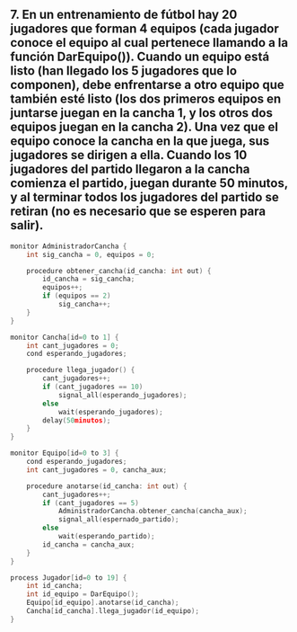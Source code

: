 ## 7. En un entrenamiento de fútbol hay 20 jugadores que forman 4 equipos (cada jugador conoce el equipo al cual pertenece llamando a la función DarEquipo()). Cuando un equipo está listo (han llegado los 5 jugadores que lo componen), debe enfrentarse a otro equipo que también esté listo (los dos primeros equipos en juntarse juegan en la cancha 1, y los otros dos equipos juegan en la cancha 2). Una vez que el equipo conoce la cancha en la que juega, sus jugadores se dirigen a ella. Cuando los 10 jugadores del partido llegaron a la cancha comienza el partido, juegan durante 50 minutos, y al terminar todos los jugadores del partido se retiran (no es necesario que se esperen para salir).

```cpp
monitor AdministradorCancha {
    int sig_cancha = 0, equipos = 0;

    procedure obtener_cancha(id_cancha: int out) {
        id_cancha = sig_cancha;
        equipos++;
        if (equipos == 2)
            sig_cancha++;
    }
}

monitor Cancha[id=0 to 1] {
    int cant_jugadores = 0;
    cond esperando_jugadores;

    procedure llega_jugador() {
        cant_jugadores++;
        if (cant_jugadores == 10)
            signal_all(esperando_jugadores);
        else
            wait(esperando_jugadores);
        delay(50minutos);
    }
}

monitor Equipo[id=0 to 3] {
    cond esperando_jugadores;
    int cant_jugadores = 0, cancha_aux;

    procedure anotarse(id_cancha: int out) {
        cant_jugadores++;
        if (cant_jugadores == 5)
            AdministradorCancha.obtener_cancha(cancha_aux);
            signal_all(espernado_partido);
        else
            wait(esperando_partido);
        id_cancha = cancha_aux;
    }
} 

process Jugador[id=0 to 19] {
    int id_cancha;
    int id_equipo = DarEquipo();
    Equipo[id_equipo].anotarse(id_cancha);
    Cancha[id_cancha].llega_jugador(id_equipo);
}
```
